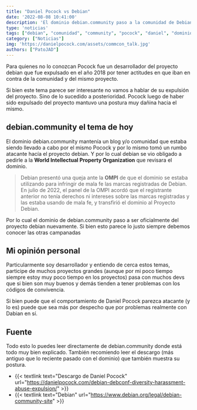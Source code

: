 ```yaml
---
title: "Daniel Pocock vs Debian"
date: '2022-08-08 10:41:00'
description: 'El dominio debian.community paso a la comunidad de Debian nuevamente y dejo de ser de Daniel Pocock'
type: 'noticias'
tags: ["debian", "comunidad", "community", "pocock", "daniel", "dominio", "debconf", "daniel pocock", "debian.community", "desarrollador", "expulsado", "ompi", "blog", "wipo"]
category: ["Noticias"]
img: 'https://danielpocock.com/assets/commcon_talk.jpg'
authors: ["PatoJAD"]
---
```



Para quienes no lo conozcan Pocock fue un desarrollador del proyecto debian que fue expulsado en el año 2018 por tener actitudes en que iban en contra de la comunidad y del mismo proyecto.

Si bien este tema parece ser interesante no vamos a hablar de su expulsión del proyecto. Sino de lo sucedido a posterioridad. Pocock luego de haber sido expulsado del proyecto mantuvo una postura muy dañina hacia el mismo. 

## debian.community el tema de hoy

El dominio debian.community mantenía un blog y/o comunidad que estaba siendo llevado a cabo por el mismo Pocock y por lo mismo tomó un rumbo atacante hacía el proyecto debian. Y por lo cual debian se vio obligado a pedirle a la **World Intellectual Property Organization** que revisara el dominio.

> Debian presentó una queja ante la **OMPI** de que el dominio se estaba utilizando para infringir de mala fe las marcas registradas de Debian. En julio de 2022, el panel de la OMPI acordó que el registrante anterior no tenía derechos ni intereses sobre las marcas registradas y las estaba usando de mala fe, y transfirió el dominio al Proyecto Debian.

Por lo cual el dominio de debian.community paso a ser oficialmente del proyecto debian nuevamente. Si bien esto parece lo justo siempre debemos conocer las otras campanadas

## Mi opinión personal

Particularmente soy desarrollador y entiendo de cerca estos temas, participe de muchos proyectos grandes (aunque por mi poco tiempo siempre estoy muy poco tiempo en los proyectos) pasa con muchos devs que si bien son muy buenos y demás tienden a tener problemas con los códigos de convivencia. 

Si bien puede que el comportamiento de Daniel Pocock parezca atacante (y lo es) puede que sea más por despecho que por problemas realmente con Dabian en sí.


## Fuente

Todo esto lo puedes leer directamente de debian.community donde está todo muy bien explicado. También recomiendo leer el descargo (más antiguo que lo reciente pasado con el dominio) que también muestra su postura.

* {{< textlink text="Descargo de Daniel Pocock" url="https://danielpocock.com/debian-debconf-diversity-harassment-abuse-expulsion/" >}}
* {{< textlink text="Debian" url="https://www.debian.org/legal/debian-community-site" >}}